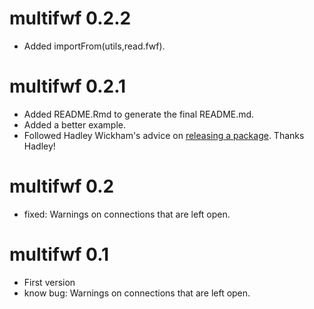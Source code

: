 multifwf 0.2.2
============
* Added importFrom(utils,read.fwf).

multifwf 0.2.1
============
* Added README.Rmd to generate the final README.md.
* Added a better example.
* Followed Hadley Wickham's advice on [releasing a package](http://r-pkgs.had.co.nz/). Thanks Hadley!

multifwf 0.2
============
* fixed: Warnings on connections that are left open.

multifwf 0.1
============
* First version
* know bug: Warnings on connections that are left open.
